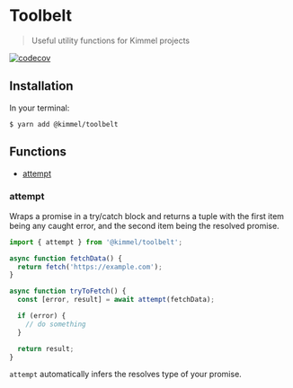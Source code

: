 # Toolbelt

> Useful utility functions for Kimmel projects

[![codecov](https://codecov.io/gh/kimmelsg/toolbelt/branch/master/graph/badge.svg)](https://codecov.io/gh/kimmelsg/toolbelt)

## Installation

In your terminal:

```shell
$ yarn add @kimmel/toolbelt
```

## Functions

- [attempt](#attempt)

### attempt

Wraps a promise in a try/catch block and returns a tuple with the first item being any caught error, and the second item being the resolved promise.

```ts
import { attempt } from '@kimmel/toolbelt';

async function fetchData() {
  return fetch('https://example.com');
}

async function tryToFetch() {
  const [error, result] = await attempt(fetchData);

  if (error) {
    // do something
  }

  return result;
}
```

`attempt` automatically infers the resolves type of your promise.
